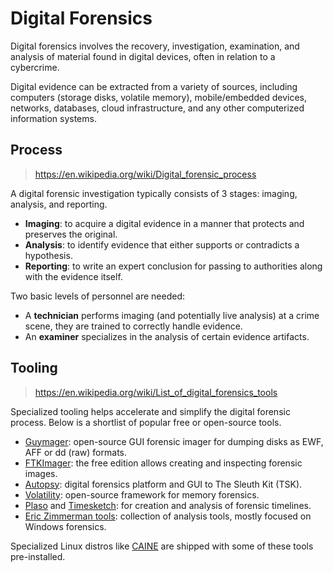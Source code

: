 # Digital Forensics

Digital forensics involves the recovery, investigation, examination, and analysis of material found in digital devices, often in relation to a cybercrime.

Digital evidence can be extracted from a variety of sources, including computers (storage disks, volatile memory), mobile/embedded devices, networks, databases, cloud infrastructure, and any other computerized information systems.

## Process

> <https://en.wikipedia.org/wiki/Digital_forensic_process>

A digital forensic investigation typically consists of 3 stages: imaging, analysis, and reporting.

- **Imaging**: to acquire a digital evidence in a manner that protects and preserves the original.
- **Analysis**: to identify evidence that either supports or contradicts a hypothesis.
- **Reporting**: to write an expert conclusion for passing to authorities along with the evidence itself.

Two basic levels of personnel are needed:

- A **technician** performs imaging (and potentially live analysis) at a crime scene, they are trained to correctly handle evidence.
- An **examiner** specializes in the analysis of certain evidence artifacts.

## Tooling

> <https://en.wikipedia.org/wiki/List_of_digital_forensics_tools>

Specialized tooling helps accelerate and simplify the digital forensic process. Below is a shortlist of popular free or open-source tools.

- [Guymager](https://www.kali.org/tools/guymager/): open-source GUI forensic imager for dumping disks as EWF, AFF or dd (raw) formats.
- [FTKImager](https://www.exterro.com/digital-forensics-software/ftk-imager): the free edition allows creating and inspecting forensic images.
- [Autopsy](https://github.com/sleuthkit/autopsy): digital forensics platform and GUI to The Sleuth Kit (TSK).
- [Volatility](https://github.com/volatilityfoundation/volatility3): open-source framework for memory forensics.
- [Plaso](https://github.com/log2timeline/plaso) and [Timesketch](https://github.com/google/timesketch): for creation and analysis of forensic timelines.
- [Eric Zimmerman tools](https://ericzimmerman.github.io/#!index.md): collection of analysis tools, mostly focused on Windows forensics.

Specialized Linux distros like [CAINE](https://en.wikipedia.org/wiki/CAINE_Linux) are shipped with some of these tools pre-installed.
